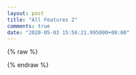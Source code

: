 ```yaml
---
layout: post
title: "All Features 2"
comments: true
date: "2020-05-03 15:56:21.995000+00:00"
---
```

{% raw %}
<script>
document.write(`<iframe id="myIframe" style="border:none;" src="https://crashlaker.github.io/assets/posts_iframe/sqQw-tO_U.html"></iframe>`);
setTimeout(() => {iFrameResize({ log: true, enablePublicMethods: true }, '#myIframe')}, 1000)
</script>
{% endraw %}
    